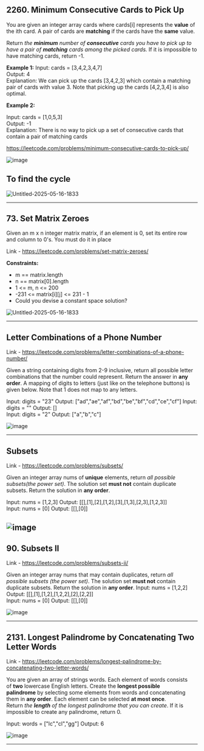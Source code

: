 ## **2260\. Minimum Consecutive Cards to Pick Up**

You are given an integer array cards where cards\[i\] represents the **value** of the ith card. A pair of cards are **matching** if the cards have the **same** value.

Return _the_ _**minimum**_ _number of_ _**consecutive**_ _cards you have to pick up to have a pair of_ _**matching**_ _cards among the picked cards._ If it is impossible to have matching cards, return -1.

**Example 1:**
Input: cards = [3,4,2,3,4,7]  
Output: 4  
Explanation: We can pick up the cards [3,4,2,3] which contain a matching pair of cards with value 3. 
Note that picking up the cards [4,2,3,4] is also optimal.   

**Example 2:**

Input: cards = [1,0,5,3]  
Output: -1  
Explanation: There is no way to pick up a set of consecutive cards that contain a pair of matching cards   

https://leetcode.com/problems/minimum-consecutive-cards-to-pick-up/

![image](https://github.com/user-attachments/assets/6ef3e88d-bdcb-4fd1-a95d-2eb48e39a40c)

## To find the cycle
![Untitled-2025-05-16-1833](https://github.com/user-attachments/assets/49fc4d8e-ce7e-4ed3-aa56-35984c3e755b)

---
## **73\. Set Matrix Zeroes**

Given an m x n integer matrix matrix, if an element is 0, set its entire row and column to 0's.
You must do it in place

Link - https://leetcode.com/problems/set-matrix-zeroes/

**Constraints:**

*   m == matrix.length
*   n == matrix\[0\].length 
*   1 <= m, n <= 200    
*   \-231 <= matrix\[i\]\[j\] <= 231 - 1    
*   Could you devise a constant space solution?

![Untitled-2025-05-16-1833](https://github.com/user-attachments/assets/e3b55603-0d1b-4e62-aedf-76200ff72cd5)

---
## **Letter Combinations of a Phone Number**

Link - https://leetcode.com/problems/letter-combinations-of-a-phone-number/

Given a string containing digits from 2-9 inclusive, return all possible letter combinations that the number could represent. Return the answer in **any order**.
A mapping of digits to letters (just like on the telephone buttons) is given below. Note that 1 does not map to any letters.

Input: digits = "23"  Output: ["ad","ae","af","bd","be","bf","cd","ce","cf"] 
Input: digits = ""  Output: []   
Input: digits = "2"  Output: ["a","b","c"]  

![image](https://github.com/user-attachments/assets/e2e03722-4342-4bf9-a00a-d0c345361119)

---

## **Subsets**

Link - https://leetcode.com/problems/subsets/

Given an integer array nums of **unique** elements, return _all possible subsets(the power set)_.
The solution set **must not** contain duplicate subsets. Return the solution in **any order**.

Input: nums = [1,2,3]  Output: [[],[1],[2],[1,2],[3],[1,3],[2,3],[1,2,3]]  
Input: nums = [0]  Output: [[],[0]]   

![image](https://github.com/user-attachments/assets/29a3b80e-cc05-4011-8dcf-2430a39b0a08)
---

## **90\. Subsets II**

Link - https://leetcode.com/problems/subsets-ii/

Given an integer array nums that may contain duplicates, return _all possible_ _subsets (the power set)_.
The solution set **must not** contain duplicate subsets. Return the solution in **any order**.
Input: nums = [1,2,2]  Output: [[],[1],[1,2],[1,2,2],[2],[2,2]]  
Input: nums = [0]  Output: [[],[0]]  

![image](https://github.com/user-attachments/assets/1209dce4-49cc-48bd-bc7e-7b668eea980d)

---

## **2131\. Longest Palindrome by Concatenating Two Letter Words**
Link - https://leetcode.com/problems/longest-palindrome-by-concatenating-two-letter-words/

You are given an array of strings words. Each element of words consists of **two** lowercase English letters.
Create the **longest possible palindrome** by selecting some elements from words and concatenating them in **any order**. Each element can be selected **at most once**.
Return _the_ _**length**_ _of the longest palindrome that you can create_. If it is impossible to create any palindrome, return 0.

Input: words = ["lc","cl","gg"]  Output: 6  

![image](https://github.com/user-attachments/assets/ee674c6e-eefe-464e-9d44-bb47400362bc)

---

